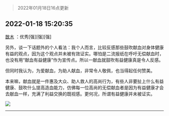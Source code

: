 > 2022年01月18日16点更新
<link rel="stylesheet" href="https://cdn.jsdelivr.net/gh/taotie6/sampleJSON@main/css/photo_show.css">
<meta name="referrer" content="no-referrer" />


 ## 2022-01-18 15:20:35 

 [㪚木](https://www.coolapk.com/feed/32912790?shareKey=YTAxNmE1MzMyZDBlNjFlNjczZjY~) ：优秀[强][强][强]

另外，谈一下话题外的个人看法：我个人而言，比较反感那些鼓吹献血对身体健康有益的观点，因为这个观点并未被有效证实。哪怕是二流报纸在呼吁无偿献血时，也没有用“献血有益健康”作为宣传点。所以一献血就鼓吹有益健康真是令人反感。

但同时我认为，为爱献血<!--break-->，为助人献血，非常令人敬佩，也当得起任何赞美。

本来嘛，献血就是一件惠及大众、助人救人的高尚行为，有些人非要扯上什么有益健康、鼓吹什么提高造血能力，仿佛每一位高尚的无偿献血者是因为有益健康才会去献血一样，充满了利益交换的既视感。更何况，所谓有益健康并未被证实。 

<div class="album">
<img class="img-item" src="http://image.coolapk.com/feed/2021/0126/07/1081091_5675b699_7006_7041@378x502.gif" />
</div>

 ------- 

